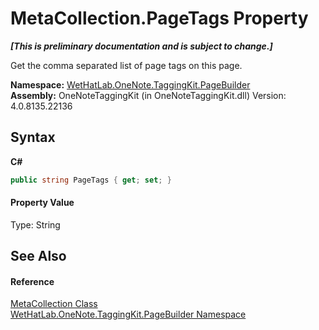# MetaCollection.PageTags Property 
 _**\[This is preliminary documentation and is subject to change.\]**_

Get the comma separated list of page tags on this page.

**Namespace:**&nbsp;<a href="56352230-71f2-f4b7-63a8-983965663af5.md">WetHatLab.OneNote.TaggingKit.PageBuilder</a><br />**Assembly:**&nbsp;OneNoteTaggingKit (in OneNoteTaggingKit.dll) Version: 4.0.8135.22136

## Syntax

**C#**<br />
``` C#
public string PageTags { get; set; }
```


#### Property Value
Type: String

## See Also


#### Reference
<a href="5378a395-29ea-fa06-33a2-bd81cfc0e376.md">MetaCollection Class</a><br /><a href="56352230-71f2-f4b7-63a8-983965663af5.md">WetHatLab.OneNote.TaggingKit.PageBuilder Namespace</a><br />